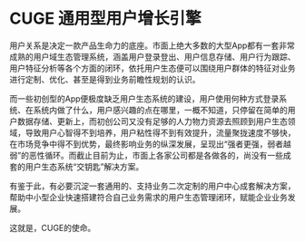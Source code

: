 # CUGE 通用型用户增长引擎

用户关系是决定一款产品生命力的底座。市面上绝大多数的大型App都有一套非常成熟的用户域生态管理系统，涵盖用户登录登出、用户信息存储、用户行为跟踪、用户特征分析等各个方面的闭环，依托用户生态便可以围绕用户群体的特征对业务进行定制、优化、甚至是得到业务前瞻性规划的认识。

而一些初创型的App便极度缺乏用户生态系统的建设，用户使用何种方式登录系统、在系统内做了什么，用户感兴趣的点在哪里，一概不知道，只停留在简单的用户数据存储、更新上，而初创公司又没有足够的人力物力资源去照顾到用户生态领域，导致用户心智得不到培养，用户粘性得不到有效提升，流量聚拢速度不够快，在市场竞争中得不到优势，最终影响业务的纵深发展，呈现出“强者更强，弱者越弱”的恶性循环。而截止目前为止，市面上各家公司都是各做各的，尚没有一些成套的用户生态系统“交钥匙”解决方案。

有鉴于此，有必要沉淀一套通用的、支持业务二次定制的用户中心成套解决方案，帮助中小型企业快速搭建符合自己业务需求的用户生态管理闭环，赋能企业业务发展。

这就是，CUGE的使命。
